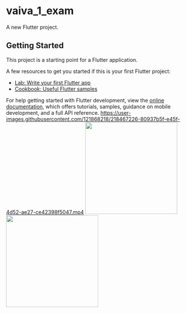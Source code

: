 # vaiva_1_exam

A new Flutter project.

## Getting Started

This project is a starting point for a Flutter application.

A few resources to get you started if this is your first Flutter project:

- [Lab: Write your first Flutter app](https://docs.flutter.dev/get-started/codelab)
- [Cookbook: Useful Flutter samples](https://docs.flutter.dev/cookbook)

For help getting started with Flutter development, view the
[online documentation](https://docs.flutter.dev/), which offers tutorials,
samples, guidance on mobile development, and a full API reference.
https://user-images.githubusercontent.com/121868218/218467226-80937b5f-e45f-4d52-ae27-ce42398f5047.mp4
<img src="https://user-images.githubusercontent.com/121868218/218467946-9df60a97-9f54-4d38-aaaa-a8c47d25ba3d.jpeg" width="250px">
<img src="https://user-images.githubusercontent.com/121868218/218468640-f5d2cda0-6d01-4907-87e9-ceaf77534b67.jpeg" width="250px">
